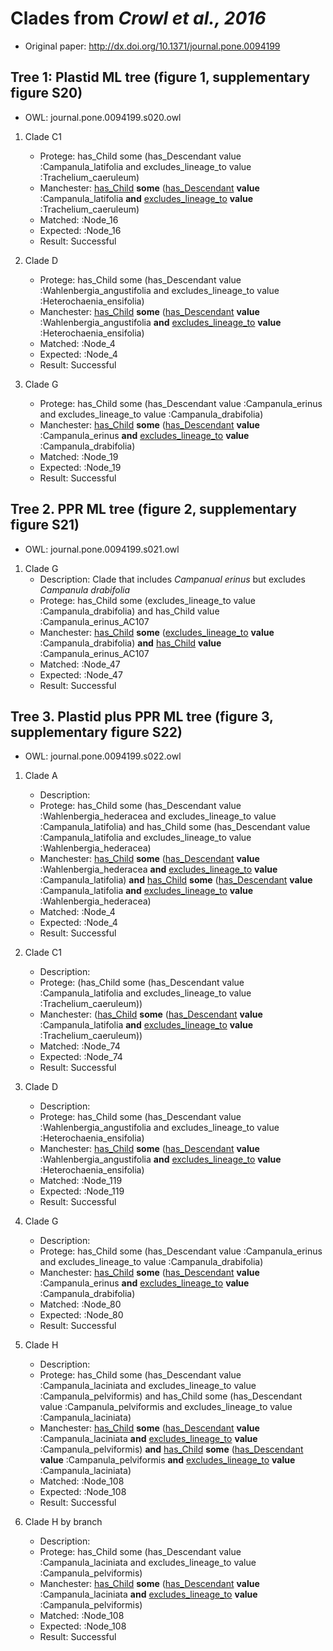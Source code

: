 Clades from *Crowl et al., 2016*
================================

 - Original paper: http://dx.doi.org/10.1371/journal.pone.0094199

## Tree 1: Plastid ML tree (figure 1, supplementary figure S20)

 - OWL: journal.pone.0094199.s020.owl

 1. Clade C1
    - Protege: has_Child some (has_Descendant value :Campanula_latifolia and excludes_lineage_to value :Trachelium_caeruleum)
    - Manchester: [has_Child](http://purl.obolibrary.org/obo/CDAO_0000149) **some** ([has_Descendant](http://purl.obolibrary.org/obo/CDAO_0000174) **value** :Campanula_latifolia **and** [excludes_lineage_to](https://github.com/hlapp/phyloref/blob/c2a1b813690e3afc78c2abdacab216e368b5c83e/phyloref.owl#L61) **value** :Trachelium_caeruleum)
    - Matched: :Node_16
    - Expected: :Node_16
    - Result: Successful

 2. Clade D
    - Protege: has_Child some (has_Descendant value :Wahlenbergia_angustifolia and excludes_lineage_to value :Heterochaenia_ensifolia)
    - Manchester: [has_Child](http://purl.obolibrary.org/obo/CDAO_0000149) **some** ([has_Descendant](http://purl.obolibrary.org/obo/CDAO_0000174) **value** :Wahlenbergia_angustifolia **and** [excludes_lineage_to](https://github.com/hlapp/phyloref/blob/c2a1b813690e3afc78c2abdacab216e368b5c83e/phyloref.owl#L61) **value** :Heterochaenia_ensifolia)
    - Matched: :Node_4
    - Expected: :Node_4
    - Result: Successful

 3. Clade G
    - Protege: has_Child some (has_Descendant value :Campanula_erinus and excludes_lineage_to value :Campanula_drabifolia)
    - Manchester: [has_Child](http://purl.obolibrary.org/obo/CDAO_0000149) **some** ([has_Descendant](http://purl.obolibrary.org/obo/CDAO_0000174) **value** :Campanula_erinus **and** [excludes_lineage_to](https://github.com/hlapp/phyloref/blob/c2a1b813690e3afc78c2abdacab216e368b5c83e/phyloref.owl#L61) **value** :Campanula_drabifolia)
    - Matched: :Node_19
    - Expected: :Node_19
    - Result: Successful
     
## Tree 2. PPR ML tree (figure 2, supplementary figure S21)

 - OWL: journal.pone.0094199.s021.owl

 1. Clade G
    - Description: Clade that includes *Campanual erinus* but excludes *Campanula drabifolia*
    - Protege: has_Child some (excludes_lineage_to value :Campanula_drabifolia) and has_Child value :Campanula_erinus_AC107
    - Manchester: [has_Child](http://purl.obolibrary.org/obo/CDAO_0000149) **some** ([excludes_lineage_to](https://github.com/hlapp/phyloref/blob/c2a1b813690e3afc78c2abdacab216e368b5c83e/phyloref.owl#L61) **value** :Campanula_drabifolia) **and** [has_Child](http://purl.obolibrary.org/obo/CDAO_0000149) **value** :Campanula_erinus_AC107
    - Matched: :Node_47
    - Expected: :Node_47
    - Result: Successful

## Tree 3. Plastid plus PPR ML tree (figure 3, supplementary figure S22)

 - OWL: journal.pone.0094199.s022.owl
    
 1. Clade A
    - Description: 
    - Protege: has_Child some (has_Descendant value :Wahlenbergia_hederacea and excludes_lineage_to value :Campanula_latifolia) and has_Child some (has_Descendant value :Campanula_latifolia and excludes_lineage_to value :Wahlenbergia_hederacea)
    - Manchester: [has_Child](http://purl.obolibrary.org/obo/CDAO_0000149) **some** ([has_Descendant](http://purl.obolibrary.org/obo/CDAO_0000174) **value** :Wahlenbergia_hederacea **and** [excludes_lineage_to](https://github.com/hlapp/phyloref/blob/c2a1b813690e3afc78c2abdacab216e368b5c83e/phyloref.owl#L61) **value** :Campanula_latifolia) **and** [has_Child](http://purl.obolibrary.org/obo/CDAO_0000149) **some** ([has_Descendant](http://purl.obolibrary.org/obo/CDAO_0000174) **value** :Campanula_latifolia **and** [excludes_lineage_to](https://github.com/hlapp/phyloref/blob/c2a1b813690e3afc78c2abdacab216e368b5c83e/phyloref.owl#L61) **value** :Wahlenbergia_hederacea)
    - Matched: :Node_4
    - Expected: :Node_4
    - Result: Successful

 2. Clade C1
    - Description:
    - Protege: (has_Child some (has_Descendant value :Campanula_latifolia and excludes_lineage_to value :Trachelium_caeruleum))
    - Manchester: ([has_Child](http://purl.obolibrary.org/obo/CDAO_0000149) **some** ([has_Descendant](http://purl.obolibrary.org/obo/CDAO_0000174) **value** :Campanula_latifolia **and** [excludes_lineage_to](https://github.com/hlapp/phyloref/blob/c2a1b813690e3afc78c2abdacab216e368b5c83e/phyloref.owl#L61) **value** :Trachelium_caeruleum))
    - Matched: :Node_74
    - Expected: :Node_74
    - Result: Successful

 3. Clade D
    - Description: 
    - Protege: has_Child some (has_Descendant value :Wahlenbergia_angustifolia and excludes_lineage_to value :Heterochaenia_ensifolia)
    - Manchester: [has_Child](http://purl.obolibrary.org/obo/CDAO_0000149) **some** ([has_Descendant](http://purl.obolibrary.org/obo/CDAO_0000174) **value** :Wahlenbergia_angustifolia **and** [excludes_lineage_to](https://github.com/hlapp/phyloref/blob/c2a1b813690e3afc78c2abdacab216e368b5c83e/phyloref.owl#L61) **value** :Heterochaenia_ensifolia)
    - Matched: :Node_119
    - Expected: :Node_119
    - Result: Successful

 4. Clade G
    - Description: 
    - Protege: has_Child some (has_Descendant value :Campanula_erinus and excludes_lineage_to value :Campanula_drabifolia)
    - Manchester: [has_Child](http://purl.obolibrary.org/obo/CDAO_0000149) **some** ([has_Descendant](http://purl.obolibrary.org/obo/CDAO_0000174) **value** :Campanula_erinus **and** [excludes_lineage_to](https://github.com/hlapp/phyloref/blob/c2a1b813690e3afc78c2abdacab216e368b5c83e/phyloref.owl#L61) **value** :Campanula_drabifolia)
    - Matched: :Node_80
    - Expected: :Node_80
    - Result: Successful

 5. Clade H
    - Description:
    - Protege: has_Child some (has_Descendant value :Campanula_laciniata and excludes_lineage_to value :Campanula_pelviformis) and has_Child some (has_Descendant value :Campanula_pelviformis and excludes_lineage_to value :Campanula_laciniata)
    - Manchester: [has_Child](http://purl.obolibrary.org/obo/CDAO_0000149) **some** ([has_Descendant](http://purl.obolibrary.org/obo/CDAO_0000174) **value** :Campanula_laciniata **and** [excludes_lineage_to](https://github.com/hlapp/phyloref/blob/c2a1b813690e3afc78c2abdacab216e368b5c83e/phyloref.owl#L61) **value** :Campanula_pelviformis) **and** [has_Child](http://purl.obolibrary.org/obo/CDAO_0000149) **some** ([has_Descendant](http://purl.obolibrary.org/obo/CDAO_0000174) **value** :Campanula_pelviformis **and** [excludes_lineage_to](https://github.com/hlapp/phyloref/blob/c2a1b813690e3afc78c2abdacab216e368b5c83e/phyloref.owl#L61) **value** :Campanula_laciniata)
    - Matched: :Node_108
    - Expected: :Node_108
    - Result: Successful

 6. Clade H by branch
    - Description: 
    - Protege: has_Child some (has_Descendant value :Campanula_laciniata and excludes_lineage_to value :Campanula_pelviformis)
    - Manchester: [has_Child](http://purl.obolibrary.org/obo/CDAO_0000149) **some** ([has_Descendant](http://purl.obolibrary.org/obo/CDAO_0000174) **value** :Campanula_laciniata **and** [excludes_lineage_to](https://github.com/hlapp/phyloref/blob/c2a1b813690e3afc78c2abdacab216e368b5c83e/phyloref.owl#L61) **value** :Campanula_pelviformis)
    - Matched: :Node_108
    - Expected: :Node_108
    - Result: Successful
